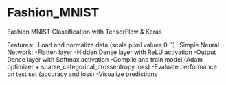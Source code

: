 # Fashion_MNIST
Fashion MNIST Classification with TensorFlow &amp; Keras

Features:
-Load and normalize data (scale pixel values 0–1)
-Simple Neural Network:
-Flatten layer
-Hidden Dense layer with ReLU activation
-Output Dense layer with Softmax activation
-Compile and train model (Adam optimizer + sparse_categorical_crossentropy loss)
-Evaluate performance on test set (accuracy and loss)
-Visualize predictions
